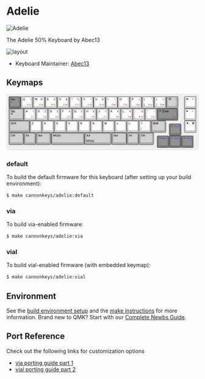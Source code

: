 # Adelie

![Adelie](https://imgur.com/sMLIIXoh.png)

The Adelie 50% Keyboard by Abec13

![layout](https://imgur.com/85Zn3Xvh.png)

* Keyboard Maintainer: [Abec13](https://github.com/abec13)

## Keymaps
![layout](./keymap-layout.png)
### default
To build the default firmware for this keyboard (after setting up your build environment):
```zsh
$ make cannonkeys/adelie:default
```

### via
To build via-enabled firmware:
```zsh
$ make cannonkeys/adelie:via
```

### vial
To build vial-enabled firmware (with embedded keymap):
```zsh
$ make cannonkeys/adelie:vial
```

## Environment
See the [build environment setup](https://docs.qmk.fm/#/getting_started_build_tools) and the [make instructions](https://docs.qmk.fm/#/getting_started_make_guide) for more information. Brand new to QMK? Start with our [Complete Newbs Guide](https://docs.qmk.fm/#/newbs).

## Port Reference
Check out the following links for customization options
* [via porting guide part 1](https://get.vial.today/docs/porting-to-via.html)
* [vial porting guide part 2](https://get.vial.today/docs/porting-to-vial.html)
